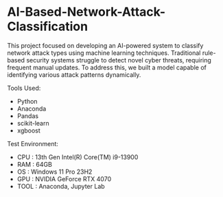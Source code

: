 # AI-Based-Network-Attack-Classification

This project focused on developing an AI-powered system to classify network attack types using machine learning techniques. Traditional rule-based security systems struggle to detect novel cyber threats, requiring frequent manual updates. 
To address this, we built a model capable of identifying various attack patterns dynamically.

Tools Used: 
- Python
- Anaconda
- Pandas
- scikit-learn
- xgboost

Test Environment:
- CPU  : 13th Gen Intel(R) Core(TM) i9-13900
- RAM  : 64GB
- OS   : Windows 11 Pro 23H2
- GPU  : NVIDIA GeForce RTX 4070
- TOOL : Anaconda, Jupyter Lab
